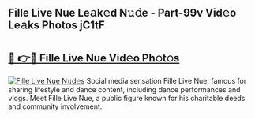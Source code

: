 ## Fille Live Nue Le𝚊k𝚎d N𝚞𝚍e - Part-99v Vid𝚎o Le𝚊ks Photos jC1tF

# <h2><a href="http://fb7bs1.evod.top/?m=Fille+Live+Nue">🔗 👉🔴 Fille Live Nue Vid𝚎o Ph𝚘t𝚘s</a></h2>

[![Fille Live Nue N𝚞d𝚎s](https://i.imgur.com/8V9OHl7.gif)](http://fb7bs1.evod.top/?m=Fille+Live+Nue)
Social media sensation Fille Live Nue, famous for sharing lifestyle and dance content, including dance performances and vlogs. Meet Fille Live Nue, a public figure known for his charitable deeds and community involvement. 
